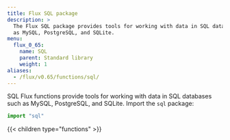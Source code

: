 ```yaml
---
title: Flux SQL package
description: >
  The Flux SQL package provides tools for working with data in SQL databases such
  as MySQL, PostgreSQL, and SQLite.
menu:
  flux_0_65:
    name: SQL
    parent: Standard library
    weight: 1
aliases:
  - /flux/v0.65/functions/sql/
---
```


SQL Flux functions provide tools for working with data in SQL databases such as
MySQL, PostgreSQL, and SQLite.
Import the `sql` package:

```js
import "sql"
```

{{< children type="functions" >}}
